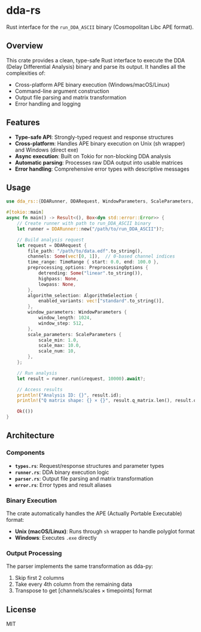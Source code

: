 # dda-rs

Rust interface for the `run_DDA_ASCII` binary (Cosmopolitan Libc APE format).

## Overview

This crate provides a clean, type-safe Rust interface to execute the DDA (Delay Differential Analysis) binary and parse its output. It handles all the complexities of:

- Cross-platform APE binary execution (Windows/macOS/Linux)
- Command-line argument construction
- Output file parsing and matrix transformation
- Error handling and logging

## Features

- **Type-safe API**: Strongly-typed request and response structures
- **Cross-platform**: Handles APE binary execution on Unix (sh wrapper) and Windows (direct exe)
- **Async execution**: Built on Tokio for non-blocking DDA analysis
- **Automatic parsing**: Processes raw DDA output into usable matrices
- **Error handling**: Comprehensive error types with descriptive messages

## Usage

```rust
use dda_rs::{DDARunner, DDARequest, WindowParameters, ScaleParameters, TimeRange, PreprocessingOptions, AlgorithmSelection};

#[tokio::main]
async fn main() -> Result<(), Box<dyn std::error::Error>> {
    // Create runner with path to run_DDA_ASCII binary
    let runner = DDARunner::new("/path/to/run_DDA_ASCII")?;

    // Build analysis request
    let request = DDARequest {
        file_path: "/path/to/data.edf".to_string(),
        channels: Some(vec![0, 1]),  // 0-based channel indices
        time_range: TimeRange { start: 0.0, end: 100.0 },
        preprocessing_options: PreprocessingOptions {
            detrending: Some("linear".to_string()),
            highpass: None,
            lowpass: None,
        },
        algorithm_selection: AlgorithmSelection {
            enabled_variants: vec!["standard".to_string()],
        },
        window_parameters: WindowParameters {
            window_length: 1024,
            window_step: 512,
        },
        scale_parameters: ScaleParameters {
            scale_min: 1.0,
            scale_max: 10.0,
            scale_num: 10,
        },
    };

    // Run analysis
    let result = runner.run(&request, 10000).await?;

    // Access results
    println!("Analysis ID: {}", result.id);
    println!("Q matrix shape: {} × {}", result.q_matrix.len(), result.q_matrix[0].len());

    Ok(())
}
```

## Architecture

### Components

- **`types.rs`**: Request/response structures and parameter types
- **`runner.rs`**: DDA binary execution logic
- **`parser.rs`**: Output file parsing and matrix transformation
- **`error.rs`**: Error types and result aliases

### Binary Execution

The crate automatically handles the APE (Actually Portable Executable) format:
- **Unix (macOS/Linux)**: Runs through `sh` wrapper to handle polyglot format
- **Windows**: Executes `.exe` directly

### Output Processing

The parser implements the same transformation as dda-py:
1. Skip first 2 columns
2. Take every 4th column from the remaining data
3. Transpose to get [channels/scales × timepoints] format

## License

MIT
